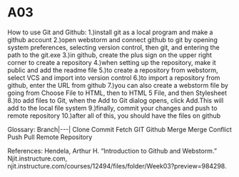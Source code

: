 # A03
How to use Git and Github:
1.)install git as a local program and make a github account
2.)open webstorm and connect github to git by opening system preferences, selecting version control, then git, and entering the path to the git.exe
3.)in github, create the plus sign on the upper right corner to create a repository
4.)when setting up the repository, make it public and add the readme file
5.)to create a repository from webstorm, select VCS and import into version control
6.)to import a repository from github, enter the URL from github
7.)you can also create a webstorm file by going from Choose File to HTML, then to HTML 5 File, and then Stylesheet
8.)to add files to Git, when the Add to Git dialog opens, click Add.This will add to the local file system
9.)finally, commit your changes and push to remote repository
10.)after all of this, you should have the files on github

Glossary:
Branch|---|
Clone
Commit
Fetch
GIT
Github
Merge
Merge Conflict
Push
Pull
Remote
Repository


References:
Hendela, Arthur H. “Introduction to Github and Webstorm.” Njit.instructure.com, njit.instructure.com/courses/12494/files/folder/Week03?preview=984298. 
